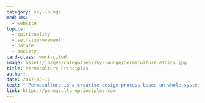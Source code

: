 ```yaml
---
category: sky-lounge
mediums:
  - website
topics:
  - spirituality
  - self-improvement
  - nature
  - society
card-class: work-cited
image: assets/images/categories/sky-lounge/permaculture_ethics.jpg
title: Permaculture Principles
author:
date: 2017-03-17
text: "'Permaculture is a creative design process based on whole-systems thinking informed by ethics and design principles. This approach guides us to mimic the patterns and relationships we can find in nature and can be applied to all aspects of human habitation, from agriculture to ecological building, from appropriate technology to education and even economics.'"
link: https://permacultureprinciples.com
---
```

